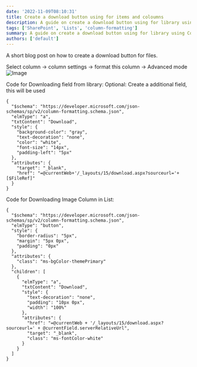 ```yaml
---
date: '2022-11-09T08:10:31'
title: Create a download button using for items and coloumns
description: A guide on create a download button using for library using Column formatting json
tags: ['SharePoint', 'Lists', 'column-formatting']
summary: A guide on create a download button using for library using Column formatting json
authors: ['default']
---
```


A short blog post on how to create a download button for files.

Select column -> column settings -> format this column -> Advanced mode
![Image](/static/images/assets/createDownloadButton.png)

Code for Downloading field from library:
Optional:
Create a additional field, this will be used

```
{
  "$schema": "https://developer.microsoft.com/json-schemas/sp/v2/column-formatting.schema.json",
  "elmType": "a",
  "txtContent": "Download",
  "style": {
    "background-color": "gray",
    "text-decoration": "none",
    "color": "white",
    "font-size": "14px",
    "padding-left": "5px"
  },
  "attributes": {
    "target": "_blank",
    "href": "=@currentWeb+'/_layouts/15/download.aspx?sourceurl='+[$FileRef]"
  }
}
```

Code for Downloading Image Column in List:

```
{
  "$schema": "https://developer.microsoft.com/json-schemas/sp/v2/column-formatting.schema.json",
  "elmType": "button",
  "style": {
    "border-radius": "5px",
    "margin": "5px 0px",
    "padding": "0px"
  },
  "attributes": {
    "class": "ms-bgColor-themePrimary"
  },
  "children": [
    {
      "elmType": "a",
      "txtContent": "Download",
      "style": {
        "text-decoration": "none",
        "padding": "10px 0px",
        "width": "100%"
      },
      "attributes": {
        "href": "=@currentWeb + '/_layouts/15/download.aspx?sourceurl=' + @currentField.serverRelativeUrl",
        "target": "_blank",
        "class": "ms-fontColor-white"
      }
    }
  ]
}
```
